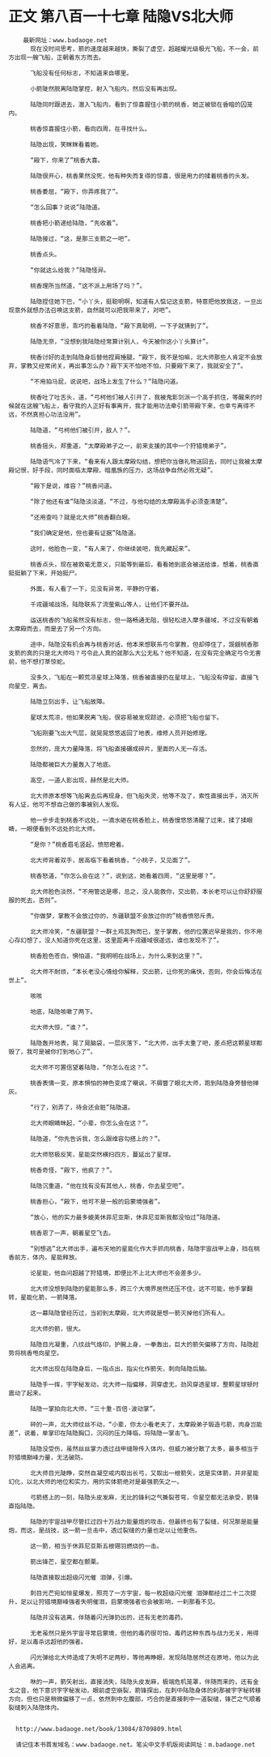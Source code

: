 # 正文 第八百一十七章 陆隐VS北大师
        最新网址：www.badaoge.net
          现在没时间思考，箭的速度越来越快，撕裂了虚空，超越耀光级极光飞船，不一会，前方出现一艘飞船，正朝着东方而去。
      
          飞船没有任何标志，不知道来自哪里。
      
          小箭陡然脱离陆隐掌控，射入飞船内，然后没有再出现。
      
          陆隐同时跟进去，潜入飞船内，看到了惊喜握住小箭的桃香，她正被锁在昏暗的囚笼内。
      
          桃香惊喜握住小箭，看向四周，在寻找什么。
      
          陆隐出现，笑眯眯看着她。
      
          “殿下，你来了”桃香大喜。
      
          陆隐很开心，桃香果然没死，他有种失而复得的惊喜，很是用力的揉着桃香的头发。
      
          桃香委屈，“殿下，你弄疼我了”。
      
          “怎么回事？说说”陆隐道。
      
          桃香把小箭递给陆隐，“先收着”。
      
          陆隐接过，“这，是那三支箭之一吧”。
      
          桃香点头。
      
          “你就这么给我？”陆隐怪异。
      
          桃香理所当然道，“这不派上用场了吗？”。
      
          陆隐捏住她下巴，“小丫头，挺聪明啊，知道有人惦记这支箭，特意把他放我这，一旦出现意外就想办法召唤这支箭，自然就可以把我带来了，对吧”。
      
          桃香不好意思，乖巧的看着陆隐，“殿下真聪明，一下子就猜到了”。
      
          陆隐无奈，“没想到我陆隐经常算计别人，今天被你这小丫头算计”。
      
          桃香讨好的走到陆隐身后替他捏肩捶腿，“殿下，我不是怕嘛，北大师那些人肯定不会放弃，掌教又经常闭关，再出事怎么办？殿下天不怕地不怕，只要殿下来了，我就安全了”。
      
          “不用拍马屁，说说吧，战场上发生了什么？”陆隐问道。
      
          桃香吐了吐舌头，道，“弓柯他们被人引开了，我被鬼影剑派一个高手抓住，等醒来的时候就在这艘飞船上，看守我的人正好有事离开，我才能用功法牵引箭带殿下来，也幸亏离得不远，不然真担心功法没用”。
      
          陆隐道，“弓柯他们被引开，敌人？”。
      
          桃香摇头，郑重道，“太摩殿弟子之一，前来支援的其中一个狩猎境弟子”。
      
          陆隐语气冷了下来，“看来有人跟太摩殿勾结，想把你当做礼物送回去，同时让我被太摩殿记恨，好手段，同时面临太摩殿，暗凰族的压力，这场战争自然必败无疑”。
      
          “殿下是说，维容？”桃香问道。
      
          “除了他还有谁”陆隐淡淡道，“不过，与他勾结的太摩殿高手必须查清楚”。
      
          “还用查吗？就是北大师”桃香翻白眼。
      
          “我们确定是他，但也要有证据”陆隐道。
      
          这时，他脸色一变，“有人来了，你继续装吧，我先藏起来”。
      
          桃香点头，现在被救毫无意义，只能等到最后，看看她到底会被送给谁，想着，桃香直挺挺躺了下来，开始挺尸。
      
          外面，有人看了一下，见没有异常，平静的守着。
      
          千戎疆域战场，陆隐联系了流萤紫山等人，让他们不要开战。
      
          运送桃香的飞船虽然没有标志，但一路畅通无阻，很轻松进入摩多疆域，不过没有朝着太摩殿而去，而是去了另一个方向。
      
          途中，陆隐没有机会再与桃香对话，他本来想联系弓令掌教，但却停住了，觊觎桃香那支箭的真的只是北大师吗？弓令此人真的就那么大公无私？他不知道，在没有完全确定弓令无害前，他不想打草惊蛇。
      
          没多久，飞船在一颗荒凉星球上降落，桃香被直接扔在星球上，飞船没有停留，直接飞向星空，离去。
      
          陆隐立刻出手，让飞船故障。
      
          星球太荒凉，他如果脱离飞船，很容易被发现踪迹，必须把飞船也留下。
      
          飞船刚要飞出大气层，就晃晃悠悠返回了地表，维修人员开始修理。
      
          忽然的，庞大力量降落，将飞船直接碾成碎片，里面的人无一存活。
      
          陆隐都被巨大力量轰入了地底。
      
          高空，一道人影出现，赫然是北大师。
      
          北大师原本想等飞船离去后再现身，但飞船失灵，他等不及了，索性直接出手，消灭所有人证，他可不想自己做的事被别人发现。
      
          他一步步走到桃香不远处，一滴水砸在桃香脸上，桃香慢悠悠清醒了过来，揉了揉眼睛，一眼便看到不远处的北大师。
      
          “是你？”桃香眉毛竖起，愤怒瞪着。
      
          北大师背着双手，居高临下看着桃香，“小桃子，又见面了”。
      
          桃香怒道，“你怎么会在这？”，说到这，她看着四周，“这里是哪？”。
      
          北大师脸色淡然，“不用管这是哪，总之，没人能救你，交出箭，本长老可以让你舒舒服服的死去，否则”。
      
          “你做梦，掌教不会放过你的，东疆联盟不会放过你的”桃香愤怒斥责。
      
          北大师冷笑，“东疆联盟？一群土鸡瓦狗而已，至于掌教，他的位置迟早是我的，你不用心存幻想了，没人知道你死在这里，这里距离千戎疆域很遥远，谁也发现不了”。
      
          桃香脸色苍白，惧怕道，“我明明在战场上，为什么来到这里？”。
      
          北大师不耐烦，“本长老没心情给你解释，交出箭，让你死的痛快，否则，你会后悔活在世上”。
      
          咳咳
      
          地底，陆隐咳嗽了两下。
      
          北大师大惊，“谁？”。
      
          陆隐轰开地表，晃了晃脑袋，一层灰落下，“北大师，出手太重了吧，差点把这颗星球都毁了，我可是被你打到地心了”。
      
          北大师不可置信望着陆隐，“你怎么在这？”。
      
          桃香表情一变，原本惧怕的神色变成了嘲讽，不屑瞥了眼北大师，跑到陆隐身旁替他掸灰。
      
          “行了，别弄了，待会还会脏”陆隐道。
      
          北大师眼睛眯起，“小辈，你怎么会在这？”。
      
          陆隐道，“你先告诉我，怎么跟维容勾搭上的？”。
      
          北大师怒极反笑，星能突然横扫四方，蔓延出了星球。
      
          桃香奇怪，“殿下，他疯了？”。
      
          陆隐沉重道，“他在找有没有其他人，桃香，你去星空吧”。
      
          桃香担心，“殿下，他可不是一般的启蒙境强者”。
      
          “放心，他的实力最多媲美休菲尼亚斯，休菲尼亚斯我都没怕过”陆隐道。
      
          桃香恩了一声，朝着星空飞去。
      
          “别想逃”北大师出手，遍布天地的星能化作大手抓向桃香，陆隐宇宙战甲上身，挡在桃香前方，体内，星能释放。
      
          论星能，他自问超越了狩猎境，即便比不上北大师也不会差多少。
      
          北大师没想到陆隐的星能那么多，跨三个大境界居然还压不住，这不可能，他手掌翻转，星能化箭，一箭降落。
      
          这一幕陆隐曾经历过，当初到太摩殿，北大师就是想一箭灭掉他们所有人。
      
          北大师的箭，很大。
      
          陆隐目光凝重，八纹战气烙印，护腕上身，一拳轰出，巨大的箭矢偏移了方向，陆隐趁势将桃香甩向星空。
      
          北大师出现在陆隐身后，一指点出，指尖化作箭矢，刺向陆隐后脑。
      
          陆隐手一挥，宇字秘发动，北大师一指偏移，洞穿虚无，劲风穿透星球，整颗星球顿时震动了起来。
      
          陆隐一掌拍向北大师，“三十重-百倍-波动掌”。
      
          砰的一声，北大师纹丝不动，“小辈，你太小看老夫了，太摩殿弟子锻造弓箭，肉身岂能差”，说着，单掌印在陆隐胸口，沉闷的压力降临，将陆隐一掌击飞。
      
          陆隐没受伤，虽然丝丝掌力透过战甲缝隙传入体内，但威力被分散了太多，最多相当于狩猎境巅峰力量，无法破防。
      
          北大师目光陡睁，突然自凝空戒内取出长弓，又取出一根箭矢，这是实体箭，并非星能幻化，以北大师的地位和实力，用的实体箭绝对是最强箭矢之一。
      
          弓箭搭上的一刻，陆隐头皮发麻，无比的锋利之气撕裂苍穹，令星空都无法承受，箭锋直指陆隐。
      
          陆隐的宇宙战甲尽管扛过四十万战力能量炮的攻击，但最终也有了裂缝，何况那是能量炮，而这，是战技，这一箭一旦击中，透过裂缝的力量也足以让他重伤。
      
          这一箭，相当于休菲尼亚斯五根翎羽燃烧的一击。
      
          箭出锋芒，星空都在颤栗。
      
          陆隐直接取出超级闪光催 泪弹，引爆。
      
          刺目光芒宛如恒星爆发，照亮了一方宇宙，每一枚超级闪光催 泪弹都经过二十二次提升，足以让狩猎境巅峰强者失明催泪，启蒙境强者也会被影响，一刹那看不见。
      
          陆隐并没有逃离，伴随着闪光弹扔出的，还有无老的毒药。
      
          无老虽然只是外宇宙寻常启蒙境，但他的毒药很可怕，毒药这种东西与战力无关，用得好，足以毒杀远超他的强者。
      
          闪光弹给北大师造成了失明不足两秒，等他再睁眼，发现陆隐居然还在原地，他以为此人会逃离。
      
          咻的一声，箭矢射出，直接消失，陆隐头皮发麻，极端危机笼罩，伴随而来的，还有金戈之音，他下意识宇字秘发动，眼前虚空崩裂，箭锋探出，在刺中陆隐身体的刹那被宇字秘转移方向，但也只是稍微偏移了一点，依然刺中左腹部，巧合的是直接刺中一道裂缝，锋芒之气顺着裂缝刺入陆隐体内。
      
      
      http://www.badaoge.net/book/13084/8709809.html
      
      请记住本书首发域名：www.badaoge.net。笔尖中文手机版阅读网址：m.badaoge.net